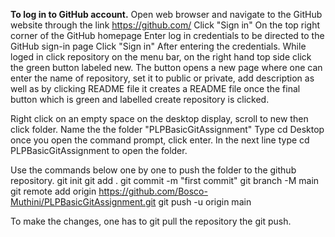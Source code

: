 **To log in to GitHub account.**
Open web browser and navigate to the GitHub website through the link https://github.com/
Click "Sign in" On the top right corner of the GitHub homepage
Enter log in credentials to be directed to the GitHub sign-in page
Click "Sign in" After entering the credentials.
While loged in click repository on the menu bar, on the right hand top side click the green button labeled new.
The button opens a new page where one can enter the name of repository, set it to public or private, add description as well as by clicking README file it creates a README file once the final button which is green and labelled create repository is clicked.

Right click on an empty space on the desktop display, scroll to new then click folder. Name the the folder  "PLPBasicGitAssignment"
Type cd Desktop once you open the command prompt, click enter. In the next line type cd PLPBasicGitAssignment to open the folder.

Use the commands below one by one to push the folder to the github repository.
git init
git add .
git commit -m "first commit"
git branch -M main
git remote add origin https://github.com/Bosco-Muthini/PLPBasicGitAssignment.git
git push -u origin main

To make the changes, one has to git pull the repository the git push.
